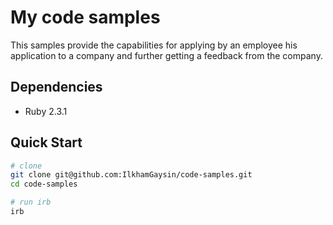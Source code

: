 # My code samples

This samples provide the capabilities for applying by an employee his application to a company and further getting a feedback from the company.

## Dependencies

* Ruby 2.3.1

## Quick Start

```bash
# clone
git clone git@github.com:IlkhamGaysin/code-samples.git
cd code-samples

# run irb
irb
```
